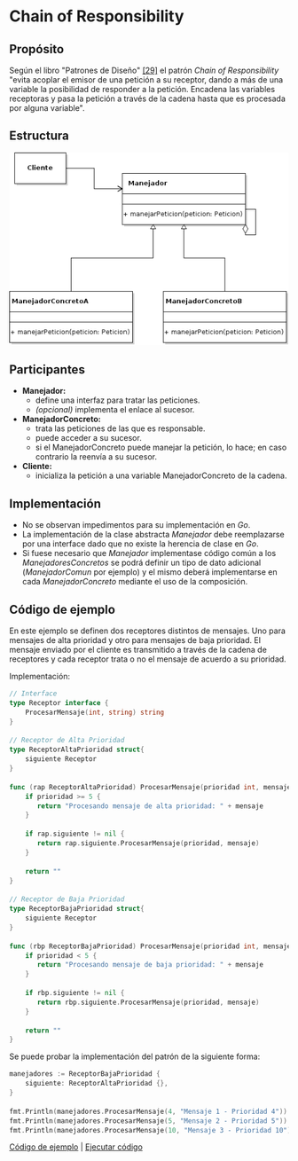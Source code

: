 # Chain of Responsibility

## Propósito

Según el libro "Patrones de Diseño" [\[29\]](../../../recursos.md) el patrón _Chain of Responsibility_ "evita acoplar el emisor de una petición a su receptor, dando a más de una variable la posibilidad de responder a la petición. Encadena las variables receptoras y pasa la petición a través de la cadena hasta que es procesada por alguna variable".

## Estructura

![](../../../.gitbook/assets/chainofresponsability.png)

## Participantes

* **Manejador:**
  * define una interfaz para tratar las peticiones.
  * _\(opcional\)_ implementa el enlace al sucesor.
* **ManejadorConcreto:**
  * trata las peticiones de las que es responsable.
  * puede acceder a su sucesor.
  * si el ManejadorConcreto puede manejar la petición, lo hace; en caso contrario la reenvía a su sucesor.
* **Cliente:**
  * inicializa la petición a una variable ManejadorConcreto de la cadena.

## Implementación

* No se observan impedimentos para su implementación en _Go_.
* La implementación de la clase abstracta _Manejador_ debe reemplazarse por una interface dado que no existe la herencia de clase en _Go_.
* Si fuese necesario que _Manejador_ implementase código común a los _ManejadoresConcretos_ se podrá definir un tipo de dato adicional \(_ManejadorComun_ por ejemplo\) y el mismo deberá implementarse en cada _ManejadorConcreto_ mediante el uso de la composición.

## Código de ejemplo

En este ejemplo se definen dos receptores distintos de mensajes. Uno para mensajes de alta prioridad y otro para mensajes de baja prioridad. El mensaje enviado por el cliente es transmitido a través de la cadena de receptores y cada receptor trata o no el mensaje de acuerdo a su prioridad.

Implementación:

```go
// Interface
type Receptor interface {
    ProcesarMensaje(int, string) string
}

// Receptor de Alta Prioridad
type ReceptorAltaPrioridad struct{
    siguiente Receptor
}

func (rap ReceptorAltaPrioridad) ProcesarMensaje(prioridad int, mensaje string) string {
    if prioridad >= 5 {
       return "Procesando mensaje de alta prioridad: " + mensaje
    }

    if rap.siguiente != nil {
       return rap.siguiente.ProcesarMensaje(prioridad, mensaje)
    }

    return ""
}

// Receptor de Baja Prioridad
type ReceptorBajaPrioridad struct{
    siguiente Receptor
}

func (rbp ReceptorBajaPrioridad) ProcesarMensaje(prioridad int, mensaje string) string {
    if prioridad < 5 {
       return "Procesando mensaje de baja prioridad: " + mensaje
    }

    if rbp.siguiente != nil {
       return rbp.siguiente.ProcesarMensaje(prioridad, mensaje)
    }

    return ""
}
```

Se puede probar la implementación del patrón de la siguiente forma:

```go
manejadores := ReceptorBajaPrioridad {
    siguiente: ReceptorAltaPrioridad {},
}

fmt.Println(manejadores.ProcesarMensaje(4, "Mensaje 1 - Prioridad 4"))
fmt.Println(manejadores.ProcesarMensaje(5, "Mensaje 2 - Prioridad 5"))
fmt.Println(manejadores.ProcesarMensaje(10, "Mensaje 3 - Prioridad 10"))
```

[Código de ejemplo](https://github.com/danielspk/designpatternsingo/tree/master/patrones/comportamiento/chainofresponsability) \| [Ejecutar código](https://play.golang.org/p/TnwdRltyBds)

